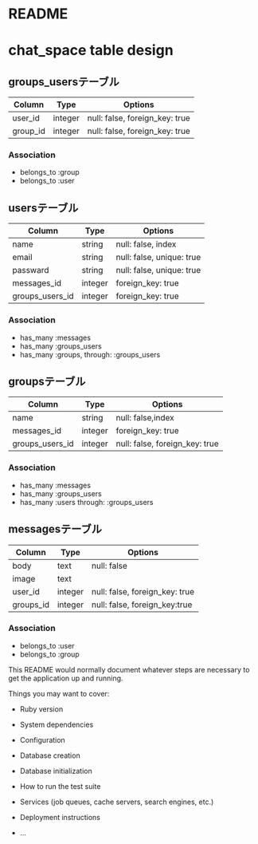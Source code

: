# README

# chat_space table design

## groups_usersテーブル

|Column|Type|Options|
|------|----|-------|
|user_id|integer|null: false, foreign_key: true|
|group_id|integer|null: false, foreign_key: true|

### Association
- belongs_to :group
- belongs_to :user

## usersテーブル

|Column|Type|Options|
|------|----|-------|
|name|string|null: false, index|
|email|string|null: false, unique: true|
|passward|string|null: false, unique: true|
|messages_id|integer|foreign_key: true|
|groups_users_id|integer|foreign_key: true|

### Association
- has_many :messages
- has_many :groups_users
- has_many :groups, through: :groups_users

## groupsテーブル

|Column|Type|Options|
|------|----|-------|
|name|string|null: false,index|
|messages_id|integer|foreign_key: true|
|groups_users_id|integer|null: false, foreign_key: true|

### Association
- has_many :messages
- has_many :groups_users
- has_many :users through: :groups_users

## messagesテーブル

|Column|Type|Options|
|------|----|-------|
|body|text|null: false|
|image|text||
|user_id|integer|null: false, foreign_key: true|
|groups_id|integer|null: false, foreign_key:true|

### Association
- belongs_to :user
- belongs_to :group

This README would normally document whatever steps are necessary to get the
application up and running.

Things you may want to cover:

* Ruby version

* System dependencies

* Configuration

* Database creation

* Database initialization

* How to run the test suite

* Services (job queues, cache servers, search engines, etc.)

* Deployment instructions

* ...
